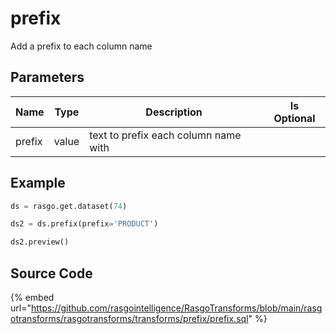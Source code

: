 

# prefix

Add a prefix to each column name

## Parameters

|  Name  | Type  |             Description              | Is Optional |
| ------ | ----- | ------------------------------------ | ----------- |
| prefix | value | text to prefix each column name with |             |


## Example

```python
ds = rasgo.get.dataset(74)

ds2 = ds.prefix(prefix='PRODUCT')

ds2.preview()
```

## Source Code

{% embed url="https://github.com/rasgointelligence/RasgoTransforms/blob/main/rasgotransforms/rasgotransforms/transforms/prefix/prefix.sql" %}

